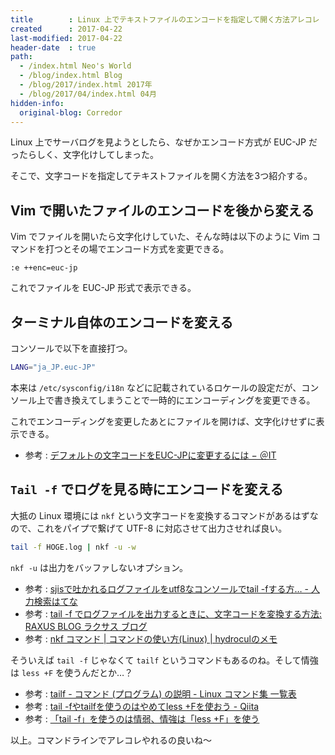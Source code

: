 ```yaml
---
title        : Linux 上でテキストファイルのエンコードを指定して開く方法アレコレ
created      : 2017-04-22
last-modified: 2017-04-22
header-date  : true
path:
  - /index.html Neo's World
  - /blog/index.html Blog
  - /blog/2017/index.html 2017年
  - /blog/2017/04/index.html 04月
hidden-info:
  original-blog: Corredor
---
```


Linux 上でサーバログを見ようとしたら、なぜかエンコード方式が EUC-JP だったらしく、文字化けしてしまった。

そこで、文字コードを指定してテキストファイルを開く方法を3つ紹介する。

## Vim で開いたファイルのエンコードを後から変える

Vim でファイルを開いたら文字化けしていた、そんな時は以下のように Vim コマンドを打つとその場でエンコード方式を変更できる。

```vim
:e ++enc=euc-jp
```

これでファイルを EUC-JP 形式で表示できる。

## ターミナル自体のエンコードを変える

コンソールで以下を直接打つ。

```bash
LANG="ja_JP.euc-JP"
```

本来は `/etc/sysconfig/i18n` などに記載されているロケールの設定だが、コンソール上で書き換えてしまうことで一時的にエンコーディングを変更できる。

これでエンコーディングを変更したあとにファイルを開けば、文字化けせずに表示できる。

- 参考 : [デフォルトの文字コードをEUC-JPに変更するには − ＠IT](http://www.atmarkit.co.jp/flinux/rensai/linuxtips/a043eucjp.html)

## `Tail -f` でログを見る時にエンコードを変える

大抵の Linux 環境には `nkf` という文字コードを変換するコマンドがあるはずなので、これをパイプで繋げて UTF-8 に対応させて出力させれば良い。

```bash
tail -f HOGE.log | nkf -u -w
```

`nkf -u` は出力をバッファしないオプション。

- 参考 : [sjisで吐かれるログファイルをutf8なコンソールでtail -fする方… - 人力検索はてな](http://q.hatena.ne.jp/1168874438)
- 参考 : [tail -f でログファイルを出力するときに、文字コードを変換する方法: RAXUS BLOG ラクサス ブログ](http://blog.raxus.co.jp/article/121161797.html)
- 参考 : [nkf コマンド | コマンドの使い方(Linux) | hydroculのメモ](https://hydrocul.github.io/wiki/commands/nkf.html)

そういえば `tail -f` じゃなくて `tailf` というコマンドもあるのね。そして情強は `less +F` を使うんだとか…？

- 参考 : [tailf - コマンド (プログラム) の説明 - Linux コマンド集 一覧表](http://kazmax.zpp.jp/cmd/t/tailf.1.html)
- 参考 : [tail -fやtailfを使うのはやめてless +Fを使おう - Qiita](http://qiita.com/LOUIS_rui/items/8d935526571ccfe171ae)
- 参考 : [「tail -f」を使うのは情弱、情強は「less +F」を使う](http://www.softantenna.com/wp/unix/stop-using-tail-f/)

以上。コマンドラインでアレコレやれるの良いね～
